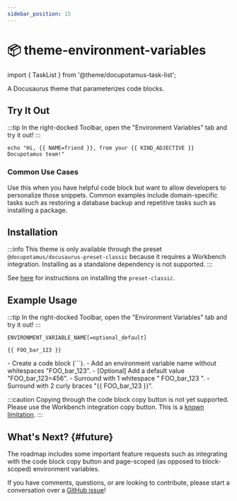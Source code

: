 ```yaml
---
sidebar_position: 15
---
```


# 📦 theme-environment-variables

<!-- import ApiTable from '@site/src/components/ApiTable'; -->

import { TaskList } from '@theme/docupotamus-task-list';

A Docusaurus theme that parameterizes code blocks.

## Try It Out

:::tip
In the right-docked Toolbar, open the "Environment Variables" tab and try it
out!
:::

```shell
echo "Hi, {{ NAME=friend }}, from your {{ KIND_ADJECTIVE }} Docupotamus team!"
```

<!-- _keywords:_ demo -->

### Common Use Cases

Use this when you have helpful code block but want to allow developers to personalize those snippets. Common examples include domain-specific tasks such as restoring a database backup and repetitive tasks such as installing a package.

## Installation

:::info
This theme is only available through the preset `@docupotamus/docusaurus-preset-classic` because it requires a Workbench integration. Installing as a standalone dependency is not supported.
:::

See [here](../presets/preset-classic.md#installation) for instructions on installing the `preset-classic`.

## Example Usage

:::tip
In the right-docked Toolbar, open the "Environment Variables" tab and try it
out!
:::

```text title="Syntax"
ENVIRONMENT_VARIABLE_NAME[=optional_default]

{{ FOO_bar_123 }}
```

<TaskList>
- Create a code block (```).
- Add an environment variable name without whitespaces "FOO_bar_123".
- [Optional] Add a default value "FOO_bar_123=456".
- Surround with 1 whitespace " FOO_bar_123 ".
- Surround with 2 curly braces "&#123;&#123; FOO_bar_123 &#125;&#125;".
</TaskList>

:::caution
Copying through the code block copy button is not yet supported. Please use the Workbench integration copy button. This is a
[known limitation](#future).
:::

## What's Next? {#future}

The roadmap includes some important feature requests such as integrating with
the code block copy button and page-scoped (as opposed to block-scoped)
environment variables.

If you have comments, questions, or are looking to contribute, please start a
conversation over a [GitHub issue](https://github.com/docupotamus/docupotamus/issues?q=is%3Aopen+is%3Aissue+label%3A%22Environment+Variables%22)!
